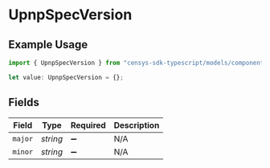 # UpnpSpecVersion

## Example Usage

```typescript
import { UpnpSpecVersion } from "censys-sdk-typescript/models/components";

let value: UpnpSpecVersion = {};
```

## Fields

| Field              | Type               | Required           | Description        |
| ------------------ | ------------------ | ------------------ | ------------------ |
| `major`            | *string*           | :heavy_minus_sign: | N/A                |
| `minor`            | *string*           | :heavy_minus_sign: | N/A                |